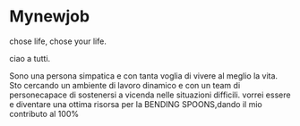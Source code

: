 # Mynewjob
chose life, chose your life.

ciao a tutti.

Sono una persona simpatica e con tanta voglia di vivere al meglio la vita. Sto cercando un ambiente di lavoro dinamico e con un team di personecapace di sostenersi a vicenda nelle situazioni difficili. vorrei essere e diventare una ottima risorsa per la BENDING SPOONS,dando il mio contributo al 100%
